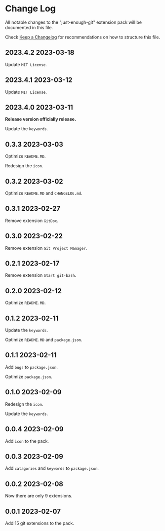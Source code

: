 # Change Log

All notable changes to the "just-enough-git" extension pack will be documented in this file.

Check [Keep a Changelog](http://keepachangelog.com/) for recommendations on how to structure this file.

## 2023.4.2 2023-03-18

Update `MIT License`.

## 2023.4.1 2023-03-12

Update `MIT License`.

## 2023.4.0 2023-03-11

**Release version officially release.**

Update the `keywords`.

## 0.3.3 2023-03-03

Optimize `README.MD`.

Redesign the `icon`.

## 0.3.2 2023-03-02

Optimize `README.MD` and `CHANGELOG.md`.

## 0.3.1 2023-02-27

Remove extension `GitDoc`.

## 0.3.0 2023-02-22

Remove extension `Git Project Manager`.

## 0.2.1 2023-02-17

Remove extension `Start git-bash`.

## 0.2.0 2023-02-12

Optimize `README.MD`.

## 0.1.2 2023-02-11

Update the `keywords`.

Optimize `README.MD` and `package.json`.

## 0.1.1 2023-02-11

Add `bugs` to `package.json`.

Optimize `package.json`.

## 0.1.0 2023-02-09

Redesign the `icon`.

Update the `keywords`.

## 0.0.4 2023-02-09

Add `icon` to the pack.

## 0.0.3 2023-02-09

Add `catagories` and `keywords` to `package.json`.

## 0.0.2 2023-02-08

Now there are only 9 extensions.

## 0.0.1 2023-02-07

Add 15 git extensions to the pack.
